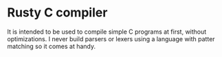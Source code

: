 # Rusty C compiler

It is intended to be used to compile simple C programs at first, without optimizations. I never build parsers or lexers using a language with patter matching so it comes at handy.
